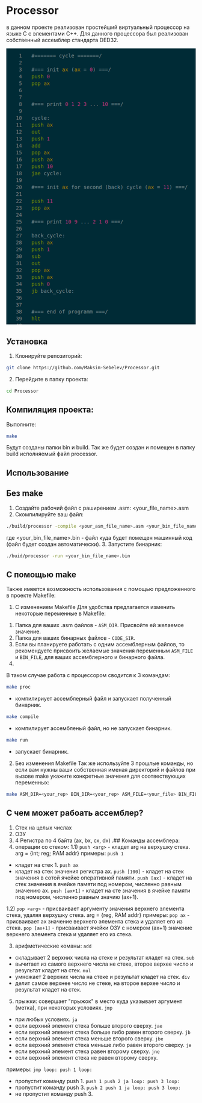 # Processor
в данном проекте реализован простейший виртуальный процессор на языке С с элементами С++. Для данного процессора был реализован собственный ассемблер стандарта DED32.

![Processor Logo](https://github.com/Maksim-Sebelev/Processor/blob/main/assets/asm_code.png)

## Установка

1. Клонируйте репозиторий:
```bash
git clone https://github.com/Maksim-Sebelev/Processor.git
```
2. Перейдите в папку проекта:
```bash
cd Processor
```

## Компиляция проекта:
Выполните:
```bash
make
```
Будут созданы папки bin и build. Так же будет создан и помещен в папку build исполняемый файл processor.

## Использование
## Без make
1. Создайте рабочий файл с раширением .asm: <your_file_name>.asm
2. Скомпилируйте ваш файл:
```bash
./build/processor -compile <your_asm_file_name>.asm <your_bin_file_name>.bin
```
где <your_bin_file_name>.bin - файл куда будет помещен машинный код (файл будет создан автоматически).
3. Запустите бинарник:
```bash
./buid/processor -run <your_bin_file_name>.bin
```
## С помощью make
Также имеется возможность использования с помощью предложенного в проекте Makefile:
1) С изменением Makefile
Для удобства предлагается изменить некоторые переменные в Makefile:
1. Папка для ваших .asm файлов - `ASM_DIR`. Присвойте ей желаемое значение.
2. Папка для ваших бинарных файлов - `CODE_SIR`.
3. Если вы планируете работать с одним ассемблерным файлов, то рекомендуетс присвоить желаемые значения переменным `ASM_FILE` и `BIN_FILE`, для ваших ассемблерного и бинарного файла.
4. 
В таком случае работа с процессором сводится к 3 командам:
  
```bash
make proc
```
- компилириует ассемблерный файл и запускает полученный бинарник.

```bash
make compile
```
- компилирует ассембленый файл, но не запускает бинарник.

```bash
make run
```
- запускает бинарник.

2) Без изменения Makefile
Так же используйте 3 прошлые команды, но если вам нужны ваши собственная именая директорий и файлов при вызове make укажите конкретные значения для соотвествующих переменных:
```bash
make ASM_DIR=<your_rep> BIN_DIR=<your_rep> ASM_FILE=<your_file> BIN_FILE=<your_file> proc
```

## С чем может рабоать ассемблер?
1) Стек на целых числах
2) ОЗУ
3) 4 Регистра по 4 байта (ax, bx, cx, dx)
.## Команды ассемблера:
1) операции со стеком:
  1.1) `push <arg>` - кладет arg на верхушку стека.
  arg = {int; reg; RAM addr}
  примеры:
  `push 1`
  - кладет на стек 1.
  `push ax`
  - кладет на стек значения регистра ax.
  `push [100]`  - кладет на стек значения в сотой ячейке оперативной памяти.
  `push [ax]`   - кладет на стек значения в ячейке памяти под номером, численно равным значению ax.
  `push [ax+1]` - кладет на сте значения в ячейке памяти под номером, численно равным значию (ax+1).

  1.2) `pop <arg>` - присваивает аргументу значения верхнего элемента стека, удаляя верхушку стека.
  arg = {reg, RAM addr}
  примеры:
  `pop ax`     - присваивает ax значение верхнего элемента стека и удаляет его из стека.
  `pop [ax+1]` - присваивает ячейки ОЗУ с номером (ax+1) значение верхнего элемента стека и удаляет его из стека.
   
3) арифметические команы: 
  `add`
  - складывает 2 верхних числа на стеке и результат кладет на стек.
  `sub`
  - вычитает из самого верхнего числа не стеке, второе верхее число и результат кладет на стек.
  `mul`
  -  умножает 2 верхних числа на стеке и результат кладет на стек.
  `div`
  - делит самое верхнее число не стеке, на второе верхее число и результат кладет на стек.
5) прыжки:
  совершает "прыжок" в место куда указывает аргумент (метка), при некоторых условиях.
  `jmp`
  - при любых условиях.
  `ja`
  - если верхний элемент стека больше второго сверху.
  `jae`
  - если верхний элемент стека больше либо равен второго сверху.
  `jb`
  - если верхний элемент стека меньше второго сверху.
  `jbe`
  - если верхний элемент стека меньше либо равен второго сверху.
  `je`
  - если верхний элемент стека равен второму сверху.
  `jne`
  - если верхний элемент стека не равен второму сверху.

  примеры:
  `jmp loop:
   push 1
   loop:`
  - пропустит команду push 1.
   `push 1
   push 2
   ja loop:
   push 3
   loop:`
  - пропустит команду push 3.
   `push 2
   push 1
   ja loop:
   push 3
   loop:`
  - не пропустит команду push 3.
   


